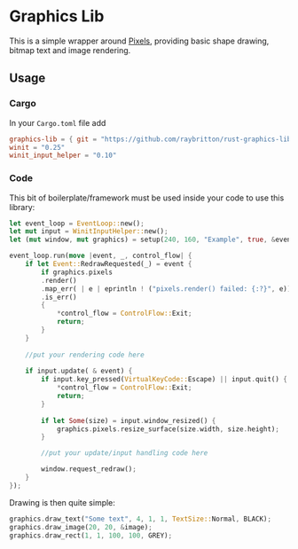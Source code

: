 # Graphics Lib

This is a simple wrapper around [Pixels](https://github.com/parasyte/pixels), providing basic shape drawing, bitmap text and image rendering.

## Usage

### Cargo

In your `Cargo.toml` file add
```toml
graphics-lib = { git = "https://github.com/raybritton/rust-graphics-lib"}
winit = "0.25"
winit_input_helper = "0.10"
```

### Code

This bit of boilerplate/framework must be used inside your code to use this library:
```rust
let event_loop = EventLoop::new();
let mut input = WinitInputHelper::new();
let (mut window, mut graphics) = setup(240, 160, "Example", true, &event_loop)?;

event_loop.run(move |event, _, control_flow| {
    if let Event::RedrawRequested(_) = event {
        if graphics.pixels
        .render()
        .map_err( | e | eprintln ! ("pixels.render() failed: {:?}", e))
        .is_err()
        {
            *control_flow = ControlFlow::Exit;
            return;
        }
    }
    
    //put your rendering code here 
    
    if input.update( & event) {
        if input.key_pressed(VirtualKeyCode::Escape) || input.quit() {
            *control_flow = ControlFlow::Exit;
            return;
        }
        
        if let Some(size) = input.window_resized() {
            graphics.pixels.resize_surface(size.width, size.height);
        }

        //put your update/input handling code here

        window.request_redraw();
    }
});
```

Drawing is then quite simple:
```rust
graphics.draw_text("Some text", 4, 1, 1, TextSize::Normal, BLACK);
graphics.draw_image(20, 20, &image);
graphics.draw_rect(1, 1, 100, 100, GREY);
```
